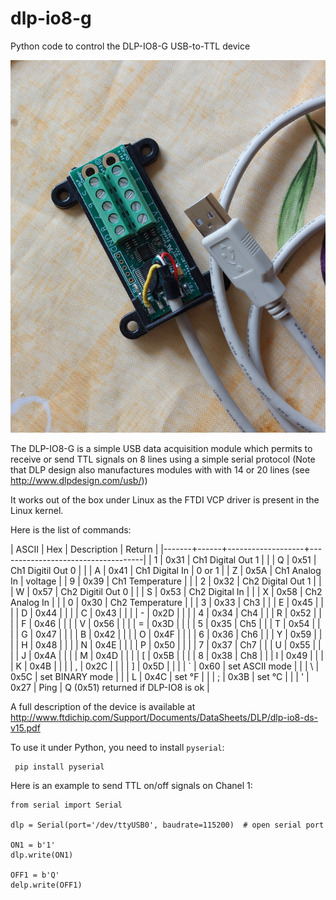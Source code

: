 # dlp-io8-g
Python code to control the DLP-IO8-G USB-to-TTL device

![](dlp-io8-g-800.png)

The DLP-IO8-G is a simple USB data acquisition module which permits to receive or send TTL signals on 8 lines using a simple serial protocol  (Note that DLP design also manufactures modules with with 14 or 20 lines (see <http://www.dlpdesign.com/usb/>))

It works out of the box under Linux as the FTDI VCP driver is present in the Linux kernel.

Here is the list of commands:

| ASCII |  Hex | Description       | Return                             |
|-------+------+-------------------+------------------------------------|
| 1     | 0x31 | Ch1 Digital Out 1 |                                    |
| Q     | 0x51 | Ch1 Digitil Out 0 |                                    |
| A     | 0x41 | Ch1 Digital In    | 0 or 1                             |
| Z     | 0x5A | Ch1 Analog In     | voltage                            |
| 9     | 0x39 | Ch1 Temperature   |                                    |
| 2     | 0x32 | Ch2 Digital Out 1 |                                    |
| W     | 0x57 | Ch2 Digitil Out 0 |                                    |
| S     | 0x53 | Ch2 Digital In    |                                    |
| X     | 0x58 | Ch2 Analog In     |                                    |
| 0     | 0x30 | Ch2 Temperature   |                                    |
| 3     | 0x33 | Ch3               |                                    |
| E     | 0x45 |                   |                                    |
| D     | 0x44 |                   |                                    |
| C     | 0x43 |                   |                                    |
| -     | 0x2D |                   |                                    |
| 4     | 0x34 | Ch4               |                                    |
| R     | 0x52 |                   |                                    |
| F     | 0x46 |                   |                                    |
| V     | 0x56 |                   |                                    |
| =     | 0x3D |                   |                                    |
| 5     | 0x35 | Ch5               |                                    |
| T     | 0x54 |                   |                                    |
| G     | 0x47 |                   |                                    |
| B     | 0x42 |                   |                                    |
| O     | 0x4F |                   |                                    |
| 6     | 0x36 | Ch6               |                                    |
| Y     | 0x59 |                   |                                    |
| H     | 0x48 |                   |                                    |
| N     | 0x4E |                   |                                    |
| P     | 0x50 |                   |                                    |
| 7     | 0x37 | Ch7               |                                    |
| U     | 0x55 |                   |                                    |
| J     | 0x4A |                   |                                    |
| M     | 0x4D |                   |                                    |
| [     | 0x5B |                   |                                    |
| 8     | 0x38 | Ch8               |                                    |
| I     | 0x49 |                   |                                    |
| K     | 0x4B |                   |                                    |
| ,     | 0x2C |                   |                                    |
| ]     | 0x5D |                   |                                    |
| `     | 0x60 | set ASCII mode    |                                    |
| \     | 0x5C | set BINARY mode   |                                    |
| L     | 0x4C | set °F            |                                    |
| ;     | 0x3B | set °C            |                                    |
| '     | 0x27 | Ping              | Q (0x51) returned if DLP-IO8 is ok |



A full description of the device is available at <http://www.ftdichip.com/Support/Documents/DataSheets/DLP/dlp-io8-ds-v15.pdf>


To use it under Python, you need to install `pyserial`:

     pip install pyserial

Here is an example to send TTL on/off signals on Chanel 1:

```{Python}
from serial import Serial

dlp = Serial(port='/dev/ttyUSB0', baudrate=115200)  # open serial port

ON1 = b'1'
dlp.write(ON1)

OFF1 = b'Q'
delp.write(OFF1)
```
